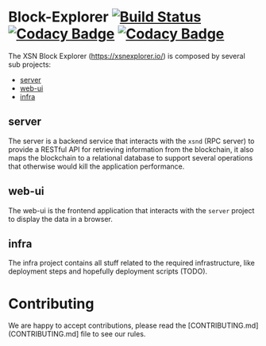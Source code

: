 # Block-Explorer [![Build Status](https://travis-ci.org/X9Developers/block-explorer.svg?branch=master)](https://travis-ci.org/X9Developers/block-explorer) [![Codacy Badge](https://api.codacy.com/project/badge/Grade/96a6179dc4c645bd96f9473fa069250d)](https://www.codacy.com/app/AlexITC/block-explorer?utm_source=github.com&amp;utm_medium=referral&amp;utm_content=X9Developers/block-explorer&amp;utm_campaign=Badge_Grade) [![Codacy Badge](https://api.codacy.com/project/badge/Coverage/96a6179dc4c645bd96f9473fa069250d)](https://www.codacy.com/app/AlexITC/block-explorer?utm_source=github.com&utm_medium=referral&utm_content=X9Developers/block-explorer&utm_campaign=Badge_Coverage)

The XSN Block Explorer (https://xsnexplorer.io/) is composed by several sub projects:
- [server](server)
- [web-ui](web-ui)
- [infra](infra)

## server
The server is a backend service that interacts with the `xsnd` (RPC server) to provide a RESTful API for retrieving information from the blockchain, it also maps the blockchain to a relational database to support several operations that otherwise would kill the application performance.

## web-ui
The web-ui is the frontend application that interacts with the `server` project to display the data in a browser.

## infra
The infra project contains all stuff related to the required infrastructure, like deployment steps and hopefully deployment scripts (TODO).

# Contributing
We are happy to accept contributions, please read the [CONTRIBUTING.md](CONTRIBUTING.md] file to see our rules.
